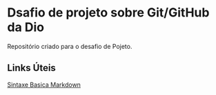 # Dsafio de projeto sobre Git/GitHub da Dio
Repositório criado para o desafio de Pojeto.

## Links Úteis
[Sintaxe Basica Markdown]()
